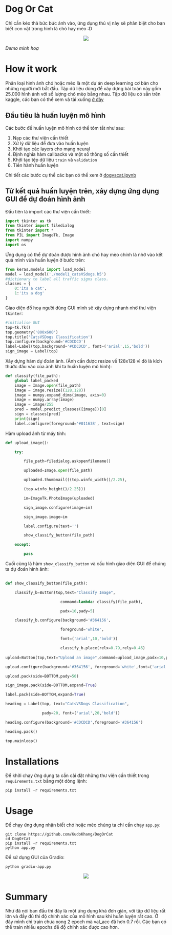 # Dog Or Cat
Chỉ cần kéo thả bức bức ảnh vào, ứng dụng thú vị này sẽ phân biệt cho bạn biết con vật trong hình là chó hay mèo :D

<p align="center">
  <img src="https://media0.giphy.com/media/HwvoeGvAZfc0uAxIsL/giphy.gif?cid=790b7611e68113adc13a5ce1cf9d9b0e859225fcc03aae15&rid=giphy.gif&ct=g" />
</p>

<p align="center>">
	<i> Demo minh hoạ </i>
</p>

# How it work
Phân loại hình ảnh chó hoặc mèo là một dự án deep learning cơ bản cho những người mới bắt đầu. Tập dữ liệu dùng để xây dựng bài toán này gồm 25.000 hình ảnh với số lượng chó mèo bằng nhau.
Tập dữ liệu có sẵn trên kaggle, các bạn có thể xem và tải xuống [ở đây](https://www.kaggle.com/c/dogs-vs-cats/data)

## Đầu tiêu là huấn luyện mô hình
Các bước để huấn luyện mô hình có thể tóm tắt như sau:
1. Nạp các thư viện cần thiết
2. Xử lý dữ liệu để đưa vào huấn luyện
3. Khởi tạo các layers cho mạng neural
4. Định nghĩa hàm callbacks và một số thông số cần thiết
5. Khởi tạo tệp dữ liệu `train` và `validation`
6. Tiến hành huấn luyện

Chi tiết các bước cụ thể các bạn có thể xem ở [dogvscat.ipynb](https://github.com/TheViet298/DogOrCat-AI/blob/master/dogvscat.ipynb)

## Từ kết quả huấn luyện trên, xây dựng ứng dụng GUI để dự đoán hình ảnh
Đầu tiên là import các thư viện cần thiết:

```python
import tkinter as tk
from tkinter import filedialog
from tkinter import *
from PIL import ImageTk, Image
import numpy
import os
```

Ứng dụng có thể dự đoán được hình ảnh chó hay mèo chính là nhờ vào kết quả mình vừa huấn luyện ở bước trên:

```python
from keras.models import load_model
model = load_model('./model1_catsVSdogs.h5')
#dictionary to label all traffic signs class.
classes = {
	0:'its a cat',
	1:'its a dog'
}
```

Giao diện đồ hoạ người dùng GUI mình sẽ xây dựng nhanh nhờ thư viện `tkinter`:

```python
#initialise GUI
top=tk.Tk()
top.geometry('800x600')
top.title('CatsVSDogs Classification')
top.configure(background='#CDCDCD')
label=Label(top,background='#CDCDCD', font=('arial',15,'bold'))
sign_image = Label(top)
```

Xây dựng hàm dự đoán ảnh. (Ảnh cần được resize về 128x128 vì đó là kích thước đầu vào của ảnh khi ta huấn luyện mô hình):

```python
def classify(file_path):
	global label_packed
	image = Image.open(file_path)
	image = image.resize((128,128))
	image = numpy.expand_dims(image, axis=0)
	image = numpy.array(image)
	image = image/255
	pred = model.predict_classes([image])[0]
	sign = classes[pred]
	print(sign)
	label.configure(foreground='#011638', text=sign)
```

Hàm upload ảnh từ máy tính:

```python
def upload_image():

	try:

		file_path=filedialog.askopenfilename()

		uploaded=Image.open(file_path)

		uploaded.thumbnail(((top.winfo_width()/2.25),

		(top.winfo_height()/2.25)))

		im=ImageTk.PhotoImage(uploaded)

		sign_image.configure(image=im)

		sign_image.image=im

		label.configure(text='')

		show_classify_button(file_path)

	except:

		pass
```

Cuối cùng là hàm `show_classify_button` và cấu hình giao diện GUI để chúng ta dự đoán hình ảnh:

```python
  
def show_classify_button(file_path):

	classify_b=Button(top,text="Classify Image",

						command=lambda: classify(file_path),

						padx=10,pady=5)

	classify_b.configure(background='#364156',

						foreground='white',

						font=('arial',10,'bold'))

						classify_b.place(relx=0.79,rely=0.46)
						
upload=Button(top,text="Upload an image",command=upload_image,padx=10,pady=5)

upload.configure(background='#364156', foreground='white',font=('arial',10,'bold'))

upload.pack(side=BOTTOM,pady=50)

sign_image.pack(side=BOTTOM,expand=True)

label.pack(side=BOTTOM,expand=True)

heading = Label(top, text="CatsVSDogs Classification",

				pady=20, font=('arial',20,'bold'))

heading.configure(background='#CDCDCD',foreground='#364156')

heading.pack()

top.mainloop()
```

# Installations
Để khởi chạy ứng dụng ta cần cài đặt những thư viện cần thiết trong `requirements.txt` bằng một dòng lệnh:
```
pip install -r requirements.txt
```

# Usage
Để chạy ứng dụng nhận biết chó hoặc mèo chúng ta chỉ cần chạy `app.py`:
```
git clone https://github.com/KudoKhang/DogOrCat
cd DogOrCat
pip install -r requirements.txt
python app.py
```

Để sử dụng GUI của Gradio:

```
python gradio-app.py
```

<p align="center">
	<img src="https://i.imgur.com/nA9xcdF.png" />
</p>

# Summary
Như đã nói ban đầu thì đây là một ứng dụng khá đơn giản, với tập dữ liệu rất lớn và đầy đủ thì độ chính xác của mô hình sau khi huấn luyện rất cao. Ở đây mình chỉ train chưa xong 2 epoch mà val_acc đã hơn 0.7 rồi. Các bạn có thể train nhiều epochs để độ chính xác được cao hơn.
